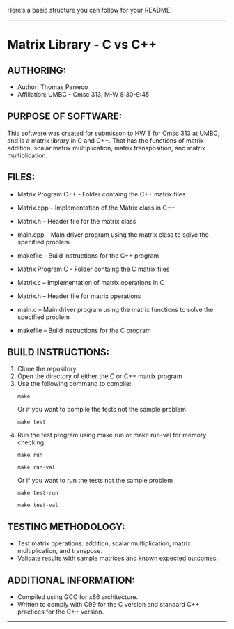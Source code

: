 Here’s a basic structure you can follow for your README:

---

# Matrix Library - C vs C++

## AUTHORING:
- Author: Thomas Parreco
- Affiliation: UMBC - Cmsc 313, M-W 8:30-9:45

## PURPOSE OF SOFTWARE:
This software was created for submisson to HW 8 for Cmsc 313 at UMBC, and is a matrix library in C and C++.
That has the functions of matrix addition, scalar matrix multiplication, matrix transposition, and matrix multiplication.

## FILES:
- Matrix Program C++ - Folder containg the C++ matrix files
- Matrix.cpp – Implementation of the Matrix class in C++
- Matrix.h – Header file for the matrix class
- main.cpp – Main driver program using the matrix class to solve the specified problem
- makefile – Build instructions for the C++ program

- Matrix Program C  - Folder containg the C matrix files
- Matrix.c – Implementation of matrix operations in C
- Matrix.h – Header file for matrix operations
- main.c – Main driver program using the matrix functions to solve the specified problem
- makefile – Build instructions for the C program

## BUILD INSTRUCTIONS:
1. Clone the repository.
2. Open the directory of either the C or C++ matrix program
3. Use the following command to compile:
   ```
   make
   ```
   Or if you want to compile the tests not the sample problem
      ```
   make test
   ```
5. Run the test program using make run or make run-val for memory checking
     ```
   make run
   ```
      ```
   make run-val
   ```
   Or if you want to run the tests not the sample problem
   ```
   make test-run
   ```
   ```
   make test-val
   ``` 


## TESTING METHODOLOGY:
- Test matrix operations: addition, scalar multiplication, matrix multiplication, and transpose.
- Validate results with sample matrices and known expected outcomes.

## ADDITIONAL INFORMATION:
- Compiled using GCC for x86 architecture.
- Written to comply with C99 for the C version and standard C++ practices for the C++ version.

---

